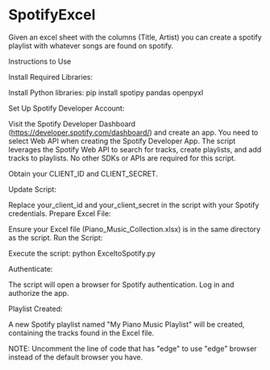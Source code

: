 # SpotifyExcel
Given an excel sheet with the columns (Title, Artist) you can create a spotify playlist with whatever songs are found on spotify.

Instructions to Use

Install Required Libraries:

Install Python libraries:
pip install spotipy pandas openpyxl

Set Up Spotify Developer Account:

Visit the Spotify Developer Dashboard (https://developer.spotify.com/dashboard/) and create an app.
You need to select Web API when creating the Spotify Developer App. The script leverages the Spotify Web API to search for tracks, create playlists, and add tracks to playlists.
No other SDKs or APIs are required for this script.

Obtain your CLIENT_ID and CLIENT_SECRET.

Update Script:

Replace your_client_id and your_client_secret in the script with your Spotify credentials.
Prepare Excel File:

Ensure your Excel file (Piano_Music_Collection.xlsx) is in the same directory as the script.
Run the Script:

Execute the script:
python ExceltoSpotify.py

Authenticate:

The script will open a browser for Spotify authentication. Log in and authorize the app.

Playlist Created:

A new Spotify playlist named "My Piano Music Playlist" will be created, containing the tracks found in the Excel file.

NOTE: Uncomment the line of code that has "edge" to use "edge" browser instead of the default browser you have.
